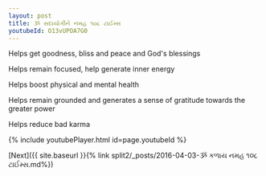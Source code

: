 ```yaml
---
layout: post
title: ૐ સદાયોગીને નમહ ૧૦૮ ટાઈમ્સ
youtubeId: O13vUPOA7G0
---
```

 
 
Helps get goodness, bliss and peace and God's blessings
 
Helps remain focused, help generate inner energy 
 
Helps boost physical and mental health 
 
Helps remain grounded and generates a sense of gratitude towards the greater power 
 
Helps reduce bad karma
 
 
 
 


{% include youtubePlayer.html id=page.youtubeId %}
 
[Next]({{ site.baseurl }}{% link  split2/_posts/2016-04-03-ૐ કળાય નમહ ૧૦૮ ટાઈમ્સ.md%})
 
